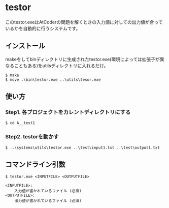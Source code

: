 # testor

このtestor.exeはAtCoderの問題を解くときの入力値に対しての出力値が合っているかを自動的に行うシステムです。

## インストール

makeをしてbinディレクトリに生成されたtestor.exe(環境によっては拡張子が異なることもある)をutilsディレクトリに入れるだけ。

```
$ make
$ move .\bin\testor.exe ..\utils\tesor.exe
```

## 使い方

### Step1. 各プロジェクトをカレントディレクトリにする

```
$ cd A__test1
```

### Step2. testorを動かす

```
$ ..\systems\utils\testor.exe ..\test\input1.txt ..\test\output1.txt
```

## コマンドライン引数

```
$ testor.exe <INPUTFILE> <OUTPUTFILE>

<INPUTFILE>:
    入力値が書かれているファイル (必須)
<OUTPUTFILE>:
    出力値が書かれているファイル (必須)
```
